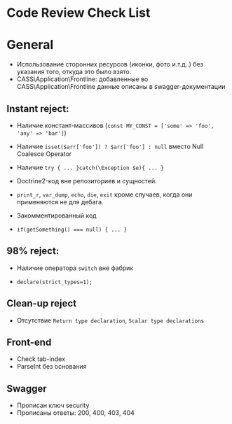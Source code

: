 Code Review Check List
======================

General
=======

- Использование сторонних ресурсов (иконки, фото и.т.д..) без указания того, откуда это было взято.
- CASS\Application\Frontline: добавленные во CASS\Application\Frontline данные описаны в swagger-документации

Instant reject:
---------------
- Наличие констант-массивов (`const MY_CONST = ['some' => 'foo', 'any' => 'bar']`)

- Наличие `isset($arr['foo']) ? $arr['foo'] : null` вместо Null Coalesce Operator

- Наличие `try { ... }catch(\Exception $e){ ... }`

- Doctrine2-код вне репозиториев и сущностей.

- `print_r`, `var_dump`, `echo`, `die`, `exit` кроме случаев, когда они применяются не для дебага.

- Закомментированный код

- `if(getSomething() === null) { ... }`

98% reject:
-----------

- Наличие оператора `switch` вне фабрик

- `declare(strict_types=1);`

Clean-up reject
---------------

- Отсутствие `Return type declaration`, `Scalar type declarations`

Front-end
---------

- Check tab-index
- ParseInt без основания

Swagger
-------

- Прописан ключ security
- Прописаны ответы: 200, 400, 403, 404